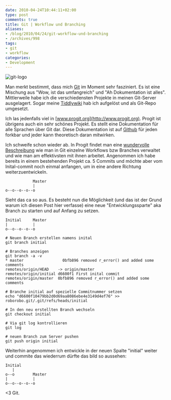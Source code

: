 ```yaml
---
date: 2010-04-24T10:44:11+02:00
type: post
comments: true
title: Git | Workflow und Branching
aliases:
- /blog/2010/04/24/git-workflow-und-branching
- /archives/998
tags:
- git
- workflow
categories:
- Development
---
```


![git-logo](/uploads/2010/02/git-logo.png)

Man merkt bestimmt, dass mich [Git](http://scm-git.org) im Moment sehr
fasziniert. Es ist eine Mischung aus "Wow, ist das umfangreich" und "Ah
Dokumentation ist alles". Mittlerweile habe ich die verschiedensten
Projekte in meinen Git-Server ausgelagert. Sogar meine
[Tiddlywiki](http://tiddlywiki.com) hab ich aufgelöst und als Git-Repo
umgesetzt.

Ich las jedenfalls viel in [www.progit.org](http://www.progit.org). Progit
ist übrigens auch ein sehr schönes Projekt. Es stellt eine Dokumentation
für alle Sprachen über Git dar. Diese Dokumentation ist auf
[Github](http://github.com/progit/progit) für jeden forkbar und jeder kann
theoretisch daran mitwirken.

Ich schweife schon wieder ab. In Progit findet man eine [wundervolle
Beschreibung](http://progit.org/book/ch3-4.html) wie man in Git einzelne
Workflows bzw Branches verwaltet und wie man am effektivsten mit ihnen
arbeitet. Angenommen ich habe bereits in einem bestehenden Projekt ca. 5
Commits und möchte aber vom Inital-commit noch einmal anfangen, um in eine
andere Richtung weiterzuentwickeln.


                Master
                |
    o--o--o--o--o

Sieht das ca so aus. Es besteht nun die Möglichkeit (und das ist der Grund
warum ich diesen Post hier verfasse) eine neue "Entwicklungssparte" aka
Branch zu starten und auf Anfang zu setzen.


    Initial     Master
    |           |
    o--o--o--o--o


```
# Neuen Branch erstellen namens inital
git branch initial
```

```
# Branches anzeigen
git branch -a -v
* master                 0bfb896 removed r_error() and added some comments
remotes/origin/HEAD    -> origin/master
remotes/origin/initial d6600f1 First inital commit
remotes/origin/master  0bfb896 removed r_error() and added some comments
```

```
# Branche initial auf spezielle Commitnummer setzen
echo "d6600f10479bb2d0d69aa8086ebe4e3149d4ef76" >> roborobo.git/.git/refs/heads/initial
```

```
# In den neu erstellten Branch wechseln
git checkout initial
```

```
# Via git log kontrollieren
git log
```

```
# neuen Branch zum Server pushen
git push origin initial
```

Weiterhin angenommen ich entwickle in der neuen Spalte "initial" weiter und
commite das wiederrum dürfte das bild so aussehen:


    Initial
       |
    o--o        Master
    |           |
    o--o--o--o--o


<3 Git.
